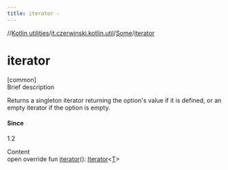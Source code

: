 ```yaml
---
title: iterator -
---
```

//[Kotlin utilities](../../index.html)/[it.czerwinski.kotlin.util](../index.html)/[Some](index.html)/[iterator](iterator.html)



# iterator  
[common]  
Brief description  


Returns a singleton iterator returning the option's value if it is defined, or an empty iterator if the option is empty.



#### Since  


1.2

  
Content  
open override fun [iterator](iterator.html)(): [Iterator](https://kotlinlang.org/api/latest/jvm/stdlib/kotlin.collections/-iterator/index.html)<[T](index.html)>  



